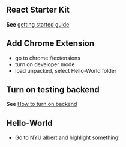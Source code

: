 ## React Starter Kit
**See** [getting started guide](./docs/getting-started.md)

## Add Chrome Extension
- go to chrome://extensions
- turn on developer mode
- load unpacked, select Hello-World folder

## Turn on testing backend
**See** [How to turn on backend](./docs/how-to-turn-on-backend.md)

## Hello-World
- Go to [NYU albert](https://sis.portal.nyu.edu/) and highlight something!